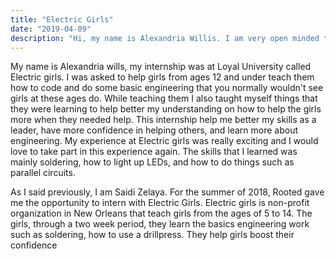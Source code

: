 ```yaml
---
title: "Electric Girls"
date: "2019-04-09"
description: "Hi, my name is Alexandria Willis. I am very open minded towards what I do and Electric Girls opened my mind even more to what I like to do. "
---
```

My name is Alexandria wills, my internship was at Loyal University called Electric girls. I was asked to help girls from ages 12 and under teach them how to code and do some basic engineering that you normally wouldn't see girls at these ages do. While teaching them I also taught myself things that they were learning to help better my understanding on how to help the girls more when they needed help. This internship help me better my skills as a leader, have more confidence in helping others, and learn more about engineering. My experience at Electric girls was really exciting and I would love to take part in this experience again. The skills that I learned was mainly soldering, how to light up LEDs, and how to do things such as parallel circuits.

As I said previously, I am Saidi Zelaya. For the summer of 2018, Rooted gave me the opportunity to intern with Electric Girls. Electric girls is non-profit organization in New Orleans that teach girls from the ages of 5 to 14. The girls, through a two week period, they learn the basics engineering work such as soldering, how to use a drillpress. They help girls boost their confidence
